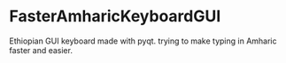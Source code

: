 # FasterAmharicKeyboardGUI
Ethiopian GUI keyboard made with pyqt. trying to make typing in Amharic faster and easier.
